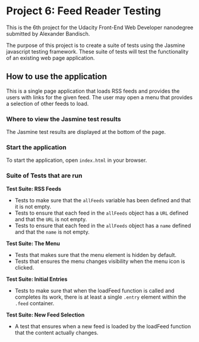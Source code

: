 # Project 6: Feed Reader Testing

This is the 6th project for the Udacity Front-End Web Developer nanodegree submitted by Alexander Bandisch.

The purpose of this project is to create a suite of tests using the Jasmine javascript testing framework. These suite of tests will test the functionality of an existing web page application. 

## How to use the application

This is a single page application that loads RSS feeds and provides the users with links for the given feed. The user may open a menu that provides a selection of other feeds to load.  

### Where to view the Jasmine test results

The Jasmine test results are displayed at the bottom of the page.

### Start the application

To start the application, open `index.html` in your browser.

### Suite of Tests that are run

**Test Suite: RSS Feeds**
  * Tests to make sure that the `allFeeds` variable has been defined and that it is not empty.
  * Tests to ensure that each feed in the `allFeeds` object has a `URL` defined and that the `URL` is not empty.
  * Tests to ensure that each feed in the `allFeeds` object has a `name` defined and that the `name` is not empty.

**Test Suite: The Menu**
  * Tests that makes sure that the menu element is hidden by default.
  * Tests that ensures the menu changes visibility when the menu icon is clicked.

**Test Suite: Initial Entries**
  * Tests to make sure that when the loadFeed function is called and completes its work, there is at least a single `.entry` element within the `.feed` container.
  
**Test Suite: New Feed Selection**
  * A test that ensures when a new feed is loaded by the loadFeed function that the content actually changes.
